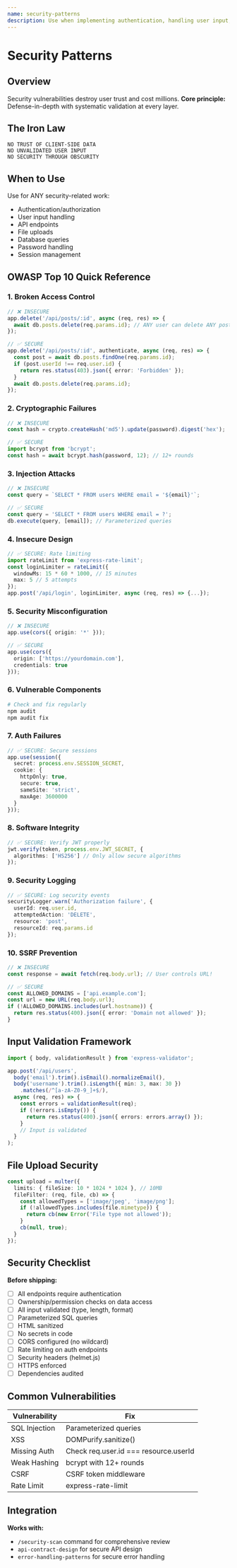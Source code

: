```yaml
---
name: security-patterns
description: Use when implementing authentication, handling user input, building APIs, or addressing security concerns - provides OWASP Top 10 framework and defense-in-depth patterns to prevent vulnerabilities
---
```


# Security Patterns

## Overview

Security vulnerabilities destroy user trust and cost millions. **Core principle:** Defense-in-depth with systematic validation at every layer.

## The Iron Law

```
NO TRUST OF CLIENT-SIDE DATA
NO UNVALIDATED USER INPUT
NO SECURITY THROUGH OBSCURITY
```

## When to Use

Use for ANY security-related work:
- Authentication/authorization
- User input handling
- API endpoints
- File uploads
- Database queries
- Password handling
- Session management

## OWASP Top 10 Quick Reference

### 1. Broken Access Control
```typescript
// ❌ INSECURE
app.delete('/api/posts/:id', async (req, res) => {
  await db.posts.delete(req.params.id); // ANY user can delete ANY post!
});

// ✅ SECURE
app.delete('/api/posts/:id', authenticate, async (req, res) => {
  const post = await db.posts.findOne(req.params.id);
  if (post.userId !== req.user.id) {
    return res.status(403).json({ error: 'Forbidden' });
  }
  await db.posts.delete(req.params.id);
});
```

### 2. Cryptographic Failures
```typescript
// ❌ INSECURE
const hash = crypto.createHash('md5').update(password).digest('hex');

// ✅ SECURE
import bcrypt from 'bcrypt';
const hash = await bcrypt.hash(password, 12); // 12+ rounds
```

### 3. Injection Attacks
```typescript
// ❌ INSECURE
const query = `SELECT * FROM users WHERE email = '${email}'`;

// ✅ SECURE
const query = 'SELECT * FROM users WHERE email = ?';
db.execute(query, [email]); // Parameterized queries
```

### 4. Insecure Design
```typescript
// ✅ SECURE: Rate limiting
import rateLimit from 'express-rate-limit';
const loginLimiter = rateLimit({
  windowMs: 15 * 60 * 1000, // 15 minutes
  max: 5 // 5 attempts
});
app.post('/api/login', loginLimiter, async (req, res) => {...});
```

### 5. Security Misconfiguration
```typescript
// ❌ INSECURE
app.use(cors({ origin: '*' }));

// ✅ SECURE
app.use(cors({
  origin: ['https://yourdomain.com'],
  credentials: true
}));
```

### 6. Vulnerable Components
```bash
# Check and fix regularly
npm audit
npm audit fix
```

### 7. Auth Failures
```typescript
// ✅ SECURE: Secure sessions
app.use(session({
  secret: process.env.SESSION_SECRET,
  cookie: {
    httpOnly: true,
    secure: true,
    sameSite: 'strict',
    maxAge: 3600000
  }
}));
```

### 8. Software Integrity
```typescript
// ✅ SECURE: Verify JWT properly
jwt.verify(token, process.env.JWT_SECRET, {
  algorithms: ['HS256'] // Only allow secure algorithms
});
```

### 9. Security Logging
```typescript
// ✅ SECURE: Log security events
securityLogger.warn('Authorization failure', {
  userId: req.user.id,
  attemptedAction: 'DELETE',
  resource: 'post',
  resourceId: req.params.id
});
```

### 10. SSRF Prevention
```typescript
// ❌ INSECURE
const response = await fetch(req.body.url); // User controls URL!

// ✅ SECURE
const ALLOWED_DOMAINS = ['api.example.com'];
const url = new URL(req.body.url);
if (!ALLOWED_DOMAINS.includes(url.hostname)) {
  return res.status(400).json({ error: 'Domain not allowed' });
}
```

## Input Validation Framework

```typescript
import { body, validationResult } from 'express-validator';

app.post('/api/users',
  body('email').trim().isEmail().normalizeEmail(),
  body('username').trim().isLength({ min: 3, max: 30 })
    .matches(/^[a-zA-Z0-9_]+$/),
  async (req, res) => {
    const errors = validationResult(req);
    if (!errors.isEmpty()) {
      return res.status(400).json({ errors: errors.array() });
    }
    // Input is validated
  }
);
```

## File Upload Security

```typescript
const upload = multer({
  limits: { fileSize: 10 * 1024 * 1024 }, // 10MB
  fileFilter: (req, file, cb) => {
    const allowedTypes = ['image/jpeg', 'image/png'];
    if (!allowedTypes.includes(file.mimetype)) {
      return cb(new Error('File type not allowed'));
    }
    cb(null, true);
  }
});
```

## Security Checklist

**Before shipping:**
- [ ] All endpoints require authentication
- [ ] Ownership/permission checks on data access
- [ ] All input validated (type, length, format)
- [ ] Parameterized SQL queries
- [ ] HTML sanitized
- [ ] No secrets in code
- [ ] CORS configured (no wildcard)
- [ ] Rate limiting on auth endpoints
- [ ] Security headers (helmet.js)
- [ ] HTTPS enforced
- [ ] Dependencies audited

## Common Vulnerabilities

| Vulnerability | Fix |
|---------------|-----|
| SQL Injection | Parameterized queries |
| XSS | DOMPurify.sanitize() |
| Missing Auth | Check req.user.id === resource.userId |
| Weak Hashing | bcrypt with 12+ rounds |
| CSRF | CSRF token middleware |
| Rate Limit | express-rate-limit |

## Integration

**Works with:**
- `/security-scan` command for comprehensive review
- `api-contract-design` for secure API design
- `error-handling-patterns` for secure error handling
